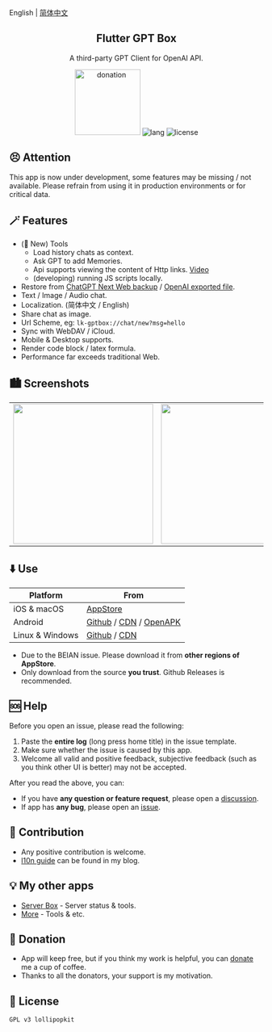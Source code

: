English | [简体中文](README_zh.md)

<h2 align="center">Flutter GPT Box</h2>

<p align="center">
A third-party GPT Client for OpenAI API.
</p>

<!-- Badges-->
<p align="center">
  <a href="https://ko-fi.com/lollipopkit"><img alt="donation" width="130" src="https://storage.ko-fi.com/cdn/brandasset/kofi_button_red.png"></a>
  <img alt="lang" src="https://img.shields.io/badge/lang-dart-pink">
  <img alt="license" src="https://img.shields.io/badge/license-GPLv3-pink">
</p>

## 😣 Attention
This app is now under development, some features may be missing / not available.
Please refrain from using it in production environments or for critical data.


## 🪄 Features
- (🥳 New) Tools
  - Load history chats as context.
  - Ask GPT to add Memories.
  - Api supports viewing the content of Http links. [Video](https://cdn.lolli.tech/gptbox/screenshot/tools.mp4)
  -  (developing) running JS scripts locally.
- Restore from [ChatGPT Next Web backup](https://github.com/ChatGPTNextWeb/ChatGPT-Next-Web) / [OpenAI exported file](https://chatgpt.com).
- Text / Image / Audio chat.
- Localization. (简体中文 / English)
- Share chat as image.
- Url Scheme, eg: `lk-gptbox://chat/new?msg=hello`
- Sync with WebDAV / iCloud.
- Mobile & Desktop supports.
- Render code block / latex formula.
- Performance far exceeds traditional Web.


## 🏙️ Screenshots
<table>
  <tr>
    <td><img width="277px" src="https://cdn.lolli.tech/gptbox/screenshot/1.jpg"></td>
    <td><img width="277px" src="https://cdn.lolli.tech/gptbox/screenshot/2.jpg"></td>
    <td><img width="277px" src="https://cdn.lolli.tech/gptbox/screenshot/3.jpg"></td>
    <td><img width="277px" src="https://cdn.lolli.tech/gptbox/screenshot/4.jpg"></td>
  </tr>
</table>


## ⬇️ Use

Platform | From
--- | ---
iOS & macOS | [AppStore](https://apps.apple.com/app/id6476033062)
Android | [Github](https://github.com/lollipopkit/flutter_gpt_box/releases) / [CDN](https://cdn.lolli.tech/gptbox/pkg/?order=desc) / [OpenAPK](https://www.openapk.net/gptbox/flutter.gpt.box/)
Linux & Windows | [Github](https://github.com/lollipopkit/flutter_gpt_box/releases) / [CDN](https://cdn.lolli.tech/gptbox/pkg/?order=desc)

- Due to the BEIAN issue. Please download it from **other regions of AppStore**.  
- Only download from the source **you trust**. Github Releases is recommended.


## 🆘 Help
Before you open an issue, please read the following:
1. Paste the **entire log** (long press home title) in the issue template.
2. Make sure whether the issue is caused by this app.
3. Welcome all valid and positive feedback, subjective feedback (such as you think other UI is better) may not be accepted.

After you read the above, you can:
- If you have **any question or feature request**, please open a [discussion](https://github.com/lollipopkit/flutter_gpt_box/discussions/new/choose).  
- If app has **any bug**, please open an [issue](https://github.com/lollipopkit/flutter_gpt_box/issues/new).


## 🧱 Contribution
- Any positive contribution is welcome.
- [l10n guide](https://blog.lolli.tech/faq/) can be found in my blog.


## 💡 My other apps
- [Server Box](https://github.com/lollipopkit/flutter_server_box) - Server status & tools.
- [More](https://github.com/lollipopkit) - Tools & etc.


## 🎉 Donation
- App will keep free, but if you think my work is helpful, you can [donate](https://ko-fi.com/lollipopkit) me a cup of coffee.
- Thanks to all the donators, your support is my motivation.


## 📝 License
`GPL v3 lollipopkit`

